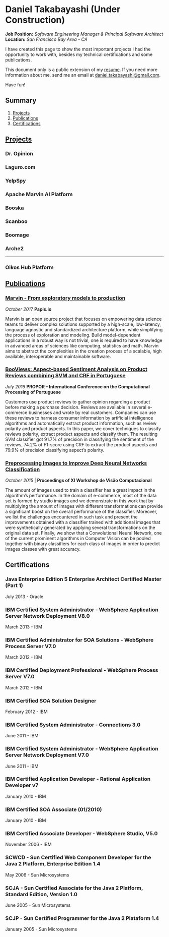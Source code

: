 # Daniel Takabayashi (Under Construction)
**Job Position:** *Software Engineering Manager & Principal Software Architect*<br>
**Location:** *San Francisco Bay Area - CA*

I have created this page to show the most important projects I had the opportunity to work with, besides my technical certifications and some publications.

This document only is a public extension of my [resume](https://linkedin.com/takabayashi).
If you need more information about me, send me an email at <daniel.takabayashi@gmail.com>.

Have fun!

## Summary
1. [Projects](#projects)
2. [Publications](#publications)
3. [Certifications](#certifications)

## [Projects](#projects)
### Dr. Opinion

### Laguro.com

### YelpSpy

### Apache Marvin AI Platform

### Booska

### Scanboo

### Boomage

### Arche2

***
### Oikos Hub Platform


## [Publications](#publications)
### [Marvin - From exploratory models to production](https://raw.githubusercontent.com/marvin-ai/marvin-paper/master/from-exploratory-models-to-productions/marvin_paper.pdf)
*October 2017* **Papis.io**

Marvin is an open source project that focuses on empowering data science teams to deliver complex solutions supported by a high-scale, low-latency, language agnostic and standardized architecture platform, while simplifying the process of exploration and modeling. Build model-dependent applications in a robust way is not trivial, one is required to have knowledge in advanced areas of sciences like computing, statistics and math. Marvin aims to abstract the complexities in the creation process of a scalable, high available, interoperable and maintainable software.

### [BooViews: Aspect-based Sentiment Analysis on Product Reviews combining SVM and CRF in Portuguese](http://propor2016.di.fc.ul.pt/wp-content/uploads/2016/07/GuilhermeNobrePROPORSRW2016.pdf)
*July 2016* **PROPOR – International Conference on the Computational Processing of Portuguese**

Customers use product reviews to gather opinion regarding a product before making a purchase decision. Reviews are available in several e-commerce businesses and wrote by real customers. Companies can use these reviews to harness consumer information by artificial intelligence algorithms and automatically extract product information, such as review polarity and product aspects. In this paper, we cover techniques to classify reviews polarity, extract product aspects and classify them. The resulting SVM classifier got 91.7% of precision in classifying the sentiment of the reviews, 74.2% of F1-score using CRF to extract the product aspects and 79.9% of precision classifying aspect’s polarity.

### [Preprocessing Images to Improve Deep Neural Networks Classification](http://propor2016.di.fc.ul.pt/wp-content/uploads/2016/07/GuilhermeNobrePROPORSRW2016.pdf)
*October 2015* | **Proceedings of XI Workshop de Visão Computacional**

The amount of images used to train a classifier has a great impact in the algorithm’s performance. In the domain of e-commerce, most of the data set is formed by studio images and we demonstrate in this work that by multiplying the amount of images with different transformations can provide a significant boost on the overall performance of the classifier. Moreover, we list the challenges encountered in such task and present the improvements obtained with a classifier trained with additional images that were synthetically generated by applying several transformations on the original data set. Finally, we show that a Convolutional Neural Network, one of the current prominent algorithms in Computer Vision can be pooled together with binary classifiers for each class of images in order to predict images classes with great accuracy.


## Certifications

### Java Enterprise Edition 5 Enterprise Architect Certified Master (Part 1)
July 2013 - Oracle

### IBM Certified System Administrator - WebSphere Application Server Network Deployment V8.0
March 2013 - IBM

### IBM Certified Administrator for SOA Solutions - WebSphere Process Server V7.0
March 2012 - IBM

### IBM Certified Deployment Professional - WebSphere Process Server V7.0
March 2012 - IBM

### IBM Certified SOA Solution Designer
February 2012 - IBM

### IBM Certified System Administrator - Connections 3.0
June 2011 - IBM

### IBM Certified System Administrator - WebSphere Application Server Network Deployment V7.0
June 2011 - IBM

### IBM Certified Application Developer - Rational Application Developer v7
January 2010 - IBM

### IBM Certified SOA Associate (01/2010)
January 2010 - IBM

### IBM Certified Associate Developer - WebSphere Studio, V5.0
November 2006 - IBM

### SCWCD - Sun Certified Web Component Developer for the Java 2 Platform, Enterprise Edition 1.4
May 2006 - Sun Microsystems

### SCJA - Sun Certified Associate for the Java 2 Platform, Standard Edition, Version 1.0
June 2005 - Sun Microsystems

### SCJP - Sun Certified Programmer for the Java 2 Plataform 1.4
January 2005 - Sun Microsystems
